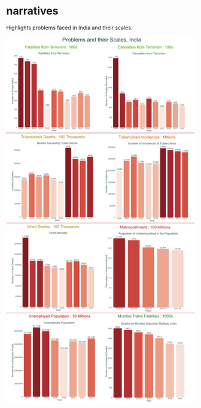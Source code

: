 # narratives
Highlights problems faced in India and their scales.

![](problem_v_narratives_nobg.png?raw=true)

